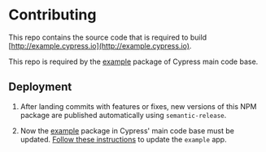 # Contributing

This repo contains the source code that is required to build [http://example.cypress.io](http://example.cypress.io).

This repo is required by the [example](https://github.com/cypress-io/cypress/tree/develop/packages/example) package of Cypress main code base.

## Deployment

1. After landing commits with features or fixes, new versions of this NPM package are published automatically using `semantic-release`.

2. Now the [example](https://github.com/cypress-io/cypress/tree/develop/packages/example) package in Cypress' main code base must be updated. [Follow these instructions](https://github.com/cypress-io/cypress/blob/develop/packages/example/README.md#updating-the-example-app) to update the `example` app.
